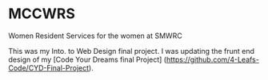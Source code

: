 # MCCWRS
Women Resident Services for the women at SMWRC

This was my Into. to Web Design final project. 
I was updating the frunt end design of my 
[Code Your Dreams final Project] (https://github.com/4-Leafs-Code/CYD-Final-Project).
